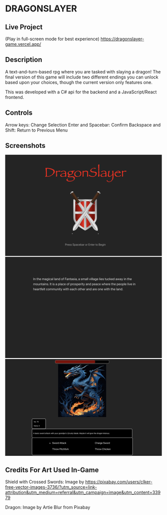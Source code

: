# DRAGONSLAYER

## Live Project
(Play in full-screen mode for best experience)
https://dragonslayer-game.vercel.app/ 

## Description
A text-and-turn-based rpg where you are tasked with slaying a dragon! The final version of this game will include two different endings you can unlock based upon your choices, though the current version only features one. 

This was developed with a C# api for the backend and a JavaScript/React frontend.  

## Controls
Arrow keys: Change Selection
Enter and Spacebar: Confirm
Backspace and Shift: Return to Previous Menu

## Screenshots
![Title Screen](./dragonslayer_frontend/public/images/title_screenshort.png)
![Opening Narration](./dragonslayer_frontend/public/images/opening_screenshot.png)
![Battle Screen](./dragonslayer_frontend/public/images/battle_screenshot.png)

## Credits For Art Used In-Game
Shield with Crossed Swords: Image by https://pixabay.com/users/clker-free-vector-images-3736/?utm_source=link-attribution&utm_medium=referral&utm_campaign=image&utm_content=33979 

Dragon: Image by Artie Blur from Pixabay 


